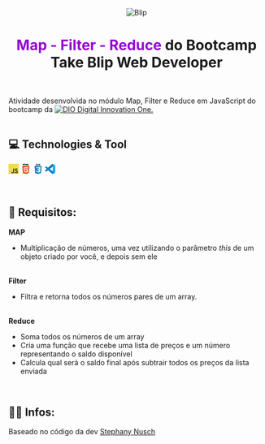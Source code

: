 <!--Banner session-->
<p align="center">
  <img src="https://i.postimg.cc/JzpR616z/995e4a20-0e54-48e9-8e96-f3a581f32ebf.png" alt="Blip" width="200">
</p>

<!--About session-->
<h1 align="center"><span style="color: DarkViolet;">Map - Filter - Reduce</span> do Bootcamp Take Blip Web Developer</h1>
<br>

<p>Atividade desenvolvida no módulo Map, Filter e Reduce em JavaScript do bootcamp da <a href="https://digitalinnovation.one/"><img src="https://hermes.digitalinnovation.one/assets/diome/logo.svg" alt="DIO" tittle="Digital Innovation One" width="40"> Digital Innovation One.</a>
<br><br>

<!-- Languages icons -->
<h2> 💻 Technologies & Tool </h2>
<p align="left">
  <code><img height="20" src="https://raw.githubusercontent.com/github/explore/80688e429a7d4ef2fca1e82350fe8e3517d3494d/topics/javascript/javascript.png"></code>
  <code><img height="20" src="https://raw.githubusercontent.com/github/explore/80688e429a7d4ef2fca1e82350fe8e3517d3494d/topics/html/html.png"></code>
  <code><img height="20" src="https://raw.githubusercontent.com/github/explore/80688e429a7d4ef2fca1e82350fe8e3517d3494d/topics/css/css.png"></code>
  <code><img height="20" src="https://raw.githubusercontent.com/github/explore/80688e429a7d4ef2fca1e82350fe8e3517d3494d/topics/visual-studio-code/visual-studio-code.png"></code>
</p><br>

<!-- Projects -->
<h2> 🎯 Requisitos: </h2>

<b>MAP</b>

- Multiplicação de números, uma vez utilizando o parâmetro _this_ de um objeto criado por você, e depois sem ele

<br><b>Filter</b>

- Filtra e retorna todos os números pares de um array.

<br><b>Reduce</b>

- Soma todos os números de um array
- Cria uma função que recebe uma lista de preços e um número representando o saldo disponível
- Calcula qual será o saldo final após subtrair todos os preços da lista enviada

<!-- Dev Info -->
<br>
<h2> 👩‍💻 Infos: </h2>
<p> Baseado no código da dev <a href="https://github.com/stebsnusch/basecamp-javascript/tree/main/orientacao-a-objetos">Stephany Nusch</a> </p>
